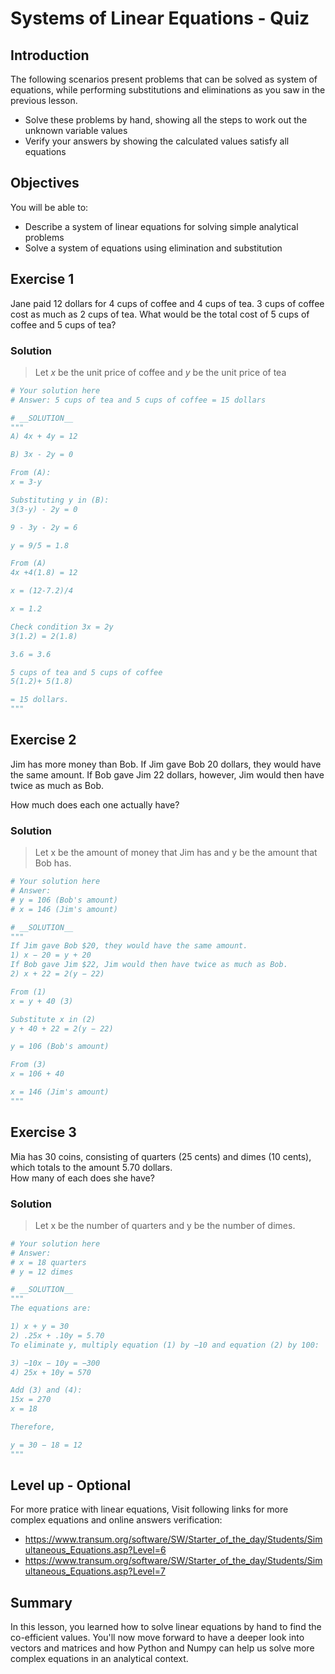 
# Systems of Linear Equations - Quiz

## Introduction
The following scenarios present problems that can be solved as system of equations, while performing substitutions and eliminations as you saw in the previous lesson. 

* Solve these problems by hand, showing all the steps to work out the unknown variable values 
* Verify your answers by showing the calculated values satisfy all equations

## Objectives
You will be able to:
* Describe a system of linear equations for solving simple analytical problems
* Solve a system of equations using elimination and substitution

## Exercise 1
Jane paid 12 dollars for 4 cups of coffee and 4 cups of tea. 3 cups of coffee cost as much as 2 cups of tea. What would be the total cost of 5 cups of coffee and 5 cups of tea?

### Solution

> Let $x$ be the unit price of coffee and $y$ be the unit price of tea


```python
# Your solution here 
# Answer: 5 cups of tea and 5 cups of coffee = 15 dollars
```


```python
# __SOLUTION__
"""
A) 4x + 4y = 12

B) 3x - 2y = 0 

From (A):
x = 3-y

Substituting y in (B):
3(3-y) - 2y = 0

9 - 3y - 2y = 6

y = 9/5 = 1.8

From (A)
4x +4(1.8) = 12

x = (12-7.2)/4

x = 1.2

Check condition 3x = 2y
3(1.2) = 2(1.8)

3.6 = 3.6

5 cups of tea and 5 cups of coffee
5(1.2)+ 5(1.8)

= 15 dollars.
"""
```

## Exercise 2

Jim has more money than Bob. If Jim gave Bob 20 dollars, they would have the same amount. If Bob gave Jim 22 dollars, however, Jim would then have twice as much as Bob. 

How much does each one actually have?

### Solution
> Let x be the amount of money that Jim has and y be the amount that Bob has.


```python
# Your solution here 
# Answer:
# y = 106 (Bob's amount)
# x = 146 (Jim's amount)
```


```python
# __SOLUTION__
"""
If Jim gave Bob $20, they would have the same amount.
1) x − 20 = y + 20
If Bob gave Jim $22, Jim would then have twice as much as Bob.
2) x + 22 = 2(y − 22)

From (1)
x = y + 40 (3)

Substitute x in (2)
y + 40 + 22	= 2(y − 22)

y = 106 (Bob's amount)

From (3)
x = 106 + 40

x = 146 (Jim's amount)
"""
```

## Exercise 3

Mia has 30 coins, consisting of quarters (25 cents) and dimes (10 cents), which totals to the amount 5.70 dollars.  
How many of each does she have?

### Solution

> Let x be the number of quarters and y be the number of dimes.


```python
# Your solution here 
# Answer:
# x = 18 quarters
# y = 12 dimes
```


```python
# __SOLUTION__
"""
The equations are:

1) x + y = 30
2) .25x + .10y = 5.70
To eliminate y, multiply equation (1) by −10 and equation (2) by 100:

3) −10x − 10y = −300
4) 25x + 10y = 570

Add (3) and (4):
15x = 270
x = 18

Therefore,

y = 30 − 18 = 12
"""
```

## Level up - Optional 
For more pratice with linear equations, Visit following links for more complex equations and online answers verification:

* https://www.transum.org/software/SW/Starter_of_the_day/Students/Simultaneous_Equations.asp?Level=6
* https://www.transum.org/software/SW/Starter_of_the_day/Students/Simultaneous_Equations.asp?Level=7

## Summary
In this lesson, you learned how to solve linear equations by hand to find the co-efficient values. You'll now move forward to have a deeper look into vectors and matrices and how Python and Numpy can help us solve more complex equations in an analytical context. 
